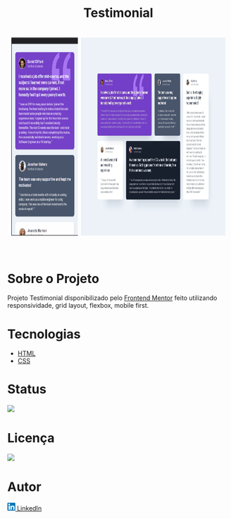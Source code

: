 <h1 align="center"><strong>Testimonial</strong><h1>

<div align="center">
    <img src="./images/mobile.gif" alt="Celular imagem" width="30%" height="450px">
    <img src="./design/desktop-design.jpg" alt="Computador imagem" width="65%" height="450px">
</div> <br>

# **Sobre o Projeto**
Projeto Testimonial disponibilizado pelo [Frontend Mentor](https://www.frontendmentor.io/home) feito utilizando responsividade, grid layout, flexbox, mobile first.  
  

# **Tecnologias**
* [HTML](https://developer.mozilla.org/pt-BR/docs/Web/HTML) 
* [CSS](https://developer.mozilla.org/pt-BR/docs/Web/CSS)

# **Status**

<img src="https://img.shields.io/badge/Finalizado-green"></img><br>



# **Licença**
 <img src="https://img.shields.io/badge/MIT Licence-purple"></img><br>

# **Autor**
<a href="https://www.linkedin.com/in/pedrohalves/">
    <img src="./images/logolinkedin.png" width="18px"></img>
LinkedIn</a>











